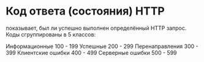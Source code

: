 # Код ответа (состояния) HTTP 
показывает, был ли успешно выполнен определённый HTTP запрос. 
Коды сгруппированы в 5 классов:

Информационные 100 - 199
Успешные 200 - 299
Перенаправления 300 - 399
Клиентские ошибки 400 - 499
Серверные ошибки 500 - 599
